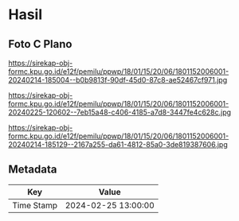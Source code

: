 # Hasil

## Foto C Plano

https://sirekap-obj-formc.kpu.go.id/e12f/pemilu/ppwp/18/01/15/20/06/1801152006001-20240214-185004--b0b9813f-90df-45d0-87c8-ae52467cf971.jpg

https://sirekap-obj-formc.kpu.go.id/e12f/pemilu/ppwp/18/01/15/20/06/1801152006001-20240225-120602--7eb15a48-c406-4185-a7d8-3447fe4c628c.jpg

https://sirekap-obj-formc.kpu.go.id/e12f/pemilu/ppwp/18/01/15/20/06/1801152006001-20240214-185129--2167a255-da61-4812-85a0-3de819387606.jpg


## Metadata

| Key        | Value               |
| ---------- | ------------------- |
| Time Stamp | 2024-02-25 13:00:00 |



